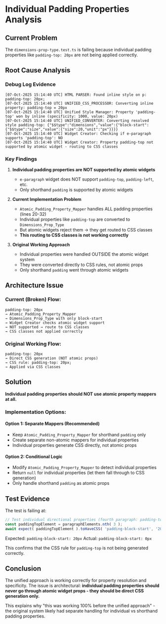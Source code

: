 # Individual Padding Properties Analysis

## Current Problem

The `dimensions-prop-type.test.ts` is failing because individual padding properties like `padding-top: 20px` are not being applied correctly.

## Root Cause Analysis

### Debug Log Evidence
```
[07-Oct-2025 15:14:40 UTC] HTML PARSER: Found inline style on p: padding-top: 20px;
[07-Oct-2025 15:14:40 UTC] UNIFIED_CSS_PROCESSOR: Converting inline property: padding-top = 20px
[07-Oct-2025 15:14:40 UTC] Unified Style Manager: Property 'padding-top' won by inline (specificity: 1000, value: 20px)
[07-Oct-2025 15:14:40 UTC] UNIFIED_CONVERTER: Converting resolved style padding-top: {"$$type":"dimensions","value":{"block-start":{"$$type":"size","value":{"size":20,"unit":"px"}}}}
[07-Oct-2025 15:14:40 UTC] Widget Creator: Checking if e-paragraph supports 'padding-top': NO
[07-Oct-2025 15:14:40 UTC] Widget Creator: Property padding-top not supported by atomic widget - routing to CSS classes
```

### Key Findings

1. **Individual padding properties are NOT supported by atomic widgets**
   - `e-paragraph` widget does NOT support `padding-top`, `padding-left`, etc.
   - Only shorthand `padding` is supported by atomic widgets

2. **Current Implementation Problem**
   - `Atomic_Padding_Property_Mapper` handles ALL padding properties (lines 20-32)
   - Individual properties like `padding-top` are converted to `Dimensions_Prop_Type` 
   - But atomic widgets reject them → they get routed to CSS classes
   - **This routing to CSS classes is not working correctly**

3. **Original Working Approach**
   - Individual properties were handled OUTSIDE the atomic widget system
   - They were converted directly to CSS rules, not atomic props
   - Only shorthand `padding` went through atomic widgets

## Architecture Issue

### Current (Broken) Flow:
```
padding-top: 20px 
→ Atomic_Padding_Property_Mapper 
→ Dimensions_Prop_Type with only block-start 
→ Widget Creator checks atomic widget support 
→ NOT supported → route to CSS classes 
→ CSS classes not applied correctly
```

### Original Working Flow:
```
padding-top: 20px 
→ Direct CSS generation (NOT atomic props)
→ CSS rule: padding-top: 20px; 
→ Applied via CSS classes
```

## Solution

**Individual padding properties should NOT use atomic property mappers at all.**

### Implementation Options:

#### Option 1: Separate Mappers (Recommended)
- Keep `Atomic_Padding_Property_Mapper` for shorthand `padding` only
- Create separate non-atomic mappers for individual properties
- Individual properties generate CSS directly, not atomic props

#### Option 2: Conditional Logic
- Modify `Atomic_Padding_Property_Mapper` to detect individual properties
- Return `null` for individual properties (let them fall through to CSS generation)
- Only handle shorthand `padding` as atomic props

## Test Evidence

The test is failing at:
```typescript
// Test individual directional properties (fourth paragraph: padding-top: 20px)
const paddingTopElement = paragraphElements.nth( 3 );
await expect( paddingTopElement ).toHaveCSS( 'padding-block-start', '20px' );
```

Expected: `padding-block-start: 20px`
Actual: `padding-block-start: 0px`

This confirms that the CSS rule for `padding-top` is not being generated correctly.

## Conclusion

The unified approach is working correctly for property resolution and specificity. The issue is architectural: **individual padding properties should never go through atomic widget props - they should be direct CSS generation only.**

This explains why "this was working 100% before the unified approach" - the original system likely had separate handling for individual vs shorthand padding properties.
